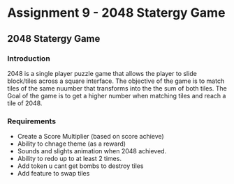 # Assignment 9 - 2048 Statergy Game

## 2048 Statergy Game

### Introduction 

2048 is a single player puzzle game that allows the player to slide block/tiles across a square interface.  The objective of the game is to match tiles of the same nuumber that transforms into the the sum of both tiles.  The Goal of the game is to get a higher number when matching tiles and reach a tile of 2048.   

### Requirements

- Create a Score Multiplier (based on score achieve)
- Ability to chnage theme (as a reward)
- Sounds and slights animation when 2048 achieved. 
- Ability to redo up to at least 2 times.
- Add token u cant get bombs to destroy tiles
- Add feature to swap tiles
